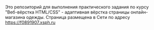 Это репозиторий для выполнения практического задания по курсу "Веб-вёрстка HTML/CSS" - адаптивная вёрстка страницы онлайн-магазина одежды. Страница размещена в Сети по адресу https://f0891907.xsph.ru
